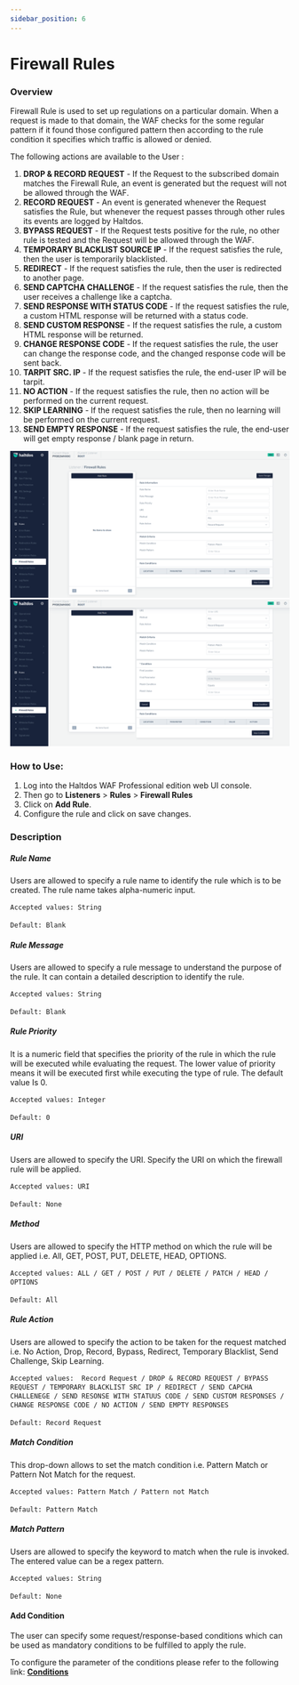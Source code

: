```yaml
---
sidebar_position: 6
---
```

# Firewall Rules

### Overview
 Firewall Rule is used to set up regulations on a particular domain. When a request is made to that domain, the WAF checks for the some regular pattern if it found those configured pattern then according to the rule condition it specifies which traffic is allowed or denied.


The following actions are available to the User :
1. **DROP  & RECORD REQUEST** - If the Request to the subscribed domain matches the Firewall Rule, an event is generated but the request will not be allowed through the WAF.
2. **RECORD REQUEST** - An event is generated whenever the Request satisfies the Rule, but whenever the request passes through other rules its events are logged by Haltdos.
3. **BYPASS REQUEST** - If the Request tests positive for the rule, no other rule is tested and the Request will be allowed through the WAF.
4. **TEMPORARY BLACKLIST SOURCE IP** - If the request satisfies the rule, then the user is temporarily blacklisted.
5. **REDIRECT** - If the request satisfies the rule, then the user is redirected to another page.
6. **SEND CAPTCHA CHALLENGE** - If the request satisfies the rule, then the user receives a challenge like a captcha.
7. **SEND RESPONSE WITH STATUS CODE** - If the request satisfies the rule, a custom HTML response will be returned with a status code.
8. **SEND CUSTOM RESPONSE** - If the request satisfies the rule, a custom HTML response will be returned.
9. **CHANGE RESPONSE CODE** - If the request satisfies the rule, the user can change the response code, and the changed response code will be sent back.
10. **TARPIT SRC. IP** -  If the request satisfies the rule, the end-user IP will be tarpit.
11. **NO ACTION** - If the request satisfies the rule, then no action will be performed on the current request.
12. **SKIP LEARNING** - If the request satisfies the rule, then no learning will be performed on the current request.
13. **SEND EMPTY RESPONSE** - If the request satisfies the rule, the end-user will get empty response / blank page in return.

![firewall_rules](/img/pro-waf/docs/firewall_rules1.png)
![firewall_rules](/img/pro-waf/docs/firewall_rules2.png)

### How to Use:
1. Log into the Haltdos WAF Professional edition web UI console.
2. Then go to **Listeners** > **Rules** > **Firewall Rules**
3. Click on **Add Rule**.
4. Configure the rule and click on save changes.

### Description

##### **Rule Name**
Users are allowed to specify a rule name to identify the rule which is to be created. The rule name takes alpha-numeric input.

    Accepted values: String

    Default: Blank  

##### **Rule Message**
Users are allowed to specify a rule message to understand the purpose of the rule. It can contain a detailed description to identify the rule.

    Accepted values: String

    Default: Blank  

##### **Rule Priority**
It is a numeric field that specifies the priority of the rule in which the rule will be executed while evaluating the request. The lower value of priority means it will be executed first while executing the type of rule. The default value Is 0. 

    Accepted values: Integer

    Default: 0  

##### **URI**
Users are allowed to specify the URI. Specify the URI on which the firewall rule will be applied.

    Accepted values: URI

    Default: None  

##### **Method**
Users are allowed to specify the HTTP method on which the rule will be applied i.e. All, GET, POST, PUT, DELETE, HEAD, OPTIONS.

    Accepted values: ALL / GET / POST / PUT / DELETE / PATCH / HEAD / OPTIONS

    Default: All  

##### **Rule Action**
Users are allowed to specify the action to be taken for the request matched i.e. No Action, Drop, Record, Bypass, Redirect, Temporary Blacklist, Send Challenge, Skip Learning.

    Accepted values:  Record Request / DROP & RECORD REQUEST / BYPASS REQUEST / TEMPORARY BLACKLIST SRC IP / REDIRECT / SEND CAPCHA CHALLENEGE / SEND RESONSE WITH STATUUS CODE / SEND CUSTOM RESPONSES / CHANGE RESPONSE CODE / NO ACTION / SEND EMPTY RESPONSES

    Default: Record Request  

##### **Match Condition**
This drop-down allows to set the match condition i.e. Pattern Match or Pattern Not Match for the request.

    Accepted values: Pattern Match / Pattern not Match

    Default: Pattern Match  

##### **Match Pattern**
Users are allowed to specify the keyword to match when the rule is invoked. The entered value can be a regex pattern.

    Accepted values: String

    Default: None  

#### **Add Condition**

The user can specify some request/response-based conditions which can be used as mandatory conditions to be fulfilled to apply the rule.

To configure the parameter of the conditions please refer to the following link: [**Conditions**](/professional/waf/rules/conditions)













